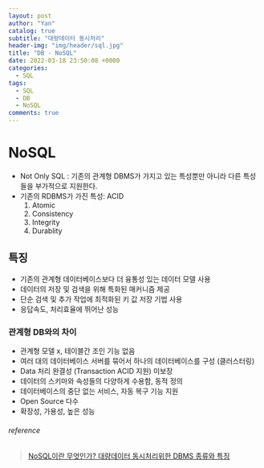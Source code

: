 ```yaml
---
layout: post
author: "Yan"
catalog: true
subtitle: "대량데이터 동시처리"
header-img: "img/header/sql.jpg"
title: "DB - NoSQL"
date: 2022-03-18 23:50:08 +0000
categories:
  - SQL
tags:
  - SQL
  - DB
  - NoSQL
comments: true
---
```


# NoSQL

- Not Only SQL : 기존의 관계형 DBMS가 가지고 있는 특성뿐만 아니라 다른 특성들을 부가적으로 지원한다.
- 기존의 RDBMS가 가진 특성: ACID
  1. Atomic
  2. Consistency
  3. Integrity
  4. Durablity

## 특징

- 기존의 관계형 데이터베이스보다 더 융통성 있는 데이터 모델 사용
- 데이터의 저장 및 검색을 위해 특화된 매커니즘 제공
- 단순 검색 및 추가 작업에 최적화된 키 값 저장 기법 사용
- 응답속도, 처리효율에 뛰어난 성능

### 관계형 DB와의 차이

- 관계형 모델 x, 테이블간 조인 기능 없음
- 여러 대의 데이터베이스 서버를 묶어서 하나의 데이터베이스를 구성 (클러스터링)
- Data 처리 완결성 (Transaction ACID 지원) 미보장
- 데이터의 스키마와 속성들의 다양하게 수용함, 동적 정의
- 데이터베이스의 중단 없는 서비스, 자동 복구 기능 지원
- Open Source 다수
- 확장성, 가용성, 높은 성능

###### reference

> [NoSQL이란 무엇인가? 대량데이터 동시처리위한 DBMS 종류와 특징](https://www.samsungsds.com/kr/insights/1232564_4627.html)

